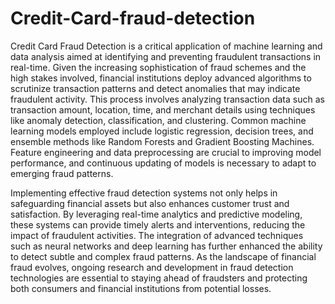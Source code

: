 # Credit-Card-fraud-detection

Credit Card Fraud Detection is a critical application of machine learning and data analysis aimed at identifying and preventing fraudulent transactions in real-time. Given the increasing sophistication of fraud schemes and the high stakes involved, financial institutions deploy advanced algorithms to scrutinize transaction patterns and detect anomalies that may indicate fraudulent activity. This process involves analyzing transaction data such as transaction amount, location, time, and merchant details using techniques like anomaly detection, classification, and clustering. Common machine learning models employed include logistic regression, decision trees, and ensemble methods like Random Forests and Gradient Boosting Machines. Feature engineering and data preprocessing are crucial to improving model performance, and continuous updating of models is necessary to adapt to emerging fraud patterns.

Implementing effective fraud detection systems not only helps in safeguarding financial assets but also enhances customer trust and satisfaction. By leveraging real-time analytics and predictive modeling, these systems can provide timely alerts and interventions, reducing the impact of fraudulent activities. The integration of advanced techniques such as neural networks and deep learning has further enhanced the ability to detect subtle and complex fraud patterns. As the landscape of financial fraud evolves, ongoing research and development in fraud detection technologies are essential to staying ahead of fraudsters and protecting both consumers and financial institutions from potential losses.






